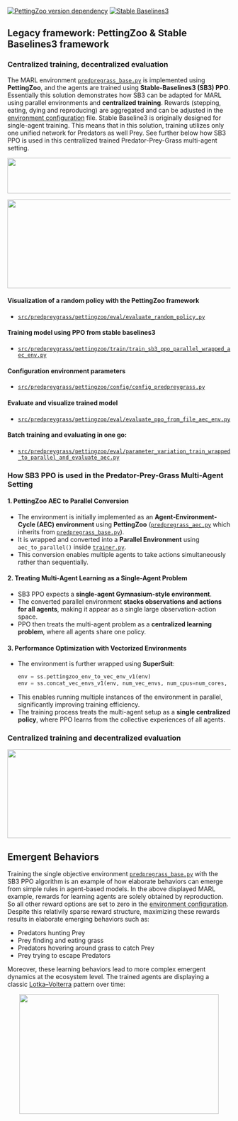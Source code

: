 [![PettingZoo version dependency](https://img.shields.io/badge/PettingZoo-v1.24.3-blue)]()
[![Stable Baselines3](https://img.shields.io/github/v/release/DLR-RM/stable-baselines3?label=Stable-Baselines3)](https://github.com/DLR-RM/stable-baselines3/releases)
## Legacy framework: PettingZoo & Stable Baselines3 framework

### Centralized training, decentralized evaluation
The MARL environment [`predpregrass_base.py`](https://github.com/doesburg11/PredPreyGrass/blob/main/src/predpreygrass/pettingzoo/envs/predpreygrass_base.py) is implemented using **PettingZoo**, and the agents are trained using **Stable-Baselines3 (SB3) PPO**. Essentially this solution demonstrates how SB3 can be adapted for MARL using parallel environments and **centralized training**. Rewards (stepping, eating, dying and reproducing) are aggregated and can be adjusted in the [environment configuration](https://github.com/doesburg11/PredPreyGrass/blob/main/src/predpreygrass/pettingzoo/config/config_predpreygrass.py) file. Stable Baseline3 is originally designed for single-agent training. This means that in this solution, training utilizes only one unified network for Predators as well Prey. See further below how SB3 PPO is used in this centralilzed trained Predator-Prey-Grass multi-agent setting.

<p align="center">
    <img src="../../../assets/images/readme/predpreygrass.png" width="700" height="80"/>
</p>



<p align="center">
    <img src="../../../assets/images/gifs/predpreygrass_random.gif" width="1000" height="200"/>
</p>

#### Visualization of a random policy with the PettingZoo framework
- [`src/predpreygrass/pettingzoo/eval/evaluate_random_policy.py`](https://github.com/doesburg11/PredPreyGrass/blob/main/src/predpreygrass/pettingzoo/eval/evaluate_random_policy.py)

#### Training model using PPO from stable baselines3
- [```src/predpreygrass/pettingzoo/train/train_sb3_ppo_parallel_wrapped_aec_env.py```](https://github.com/doesburg11/PredPreyGrass/blob/main/src/predpreygrass/pettingzoo/train/train_sb3_ppo_parallel_wrapped_aec_env.py)


#### Configuration environment parameters
- [`src/predpreygrass/pettingzoo/config/config_predpreygrass.py`](https://github.com/doesburg11/PredPreyGrass/blob/main/src/predpreygrass/pettingzoo/config/config_predpreygrass.py)


#### Evaluate and visualize trained model
- [```src/predpreygrass/pettingzoo/eval/evaluate_ppo_from_file_aec_env.py```](https://github.com/doesburg11/PredPreyGrass/blob/main/src/predpreygrass/pettingzoo/eval/evaluate_ppo_from_file_aec_env.py)

#### Batch training and evaluating in one go:
- [```src/predpreygrass/pettingzoo/eval/parameter_variation_train_wrapped_to_parallel_and_evaluate_aec.py```](https://github.com/doesburg11/PredPreyGrass/blob/main/src/predpreygrass/pettingzoo/eval/parameter_variation_train_wrapped_to_parallel_and_evaluate_aec.py)


### How SB3 PPO is used in the Predator-Prey-Grass Multi-Agent Setting

#### 1. PettingZoo AEC to Parallel Conversion
- The environment is initially implemented as an **Agent-Environment-Cycle (AEC) environment** using **PettingZoo** ([`predpregrass_aec.py`](https://github.com/doesburg11/PredPreyGrass/blob/main/src/predpreygrass/pettingzoo/envs/predpreygrass_aec.py) which inherits from [`predpregrass_base.py`](https://github.com/doesburg11/PredPreyGrass/blob/main/src/predpreygrass/pettingzoo/envs/predpreygrass_base.py)).
- It is wrapped and converted into a **Parallel Environment** using `aec_to_parallel()` inside [`trainer.py`](https://github.com/doesburg11/PredPreyGrass/blob/main/src/predpreygrass/pettingzoo/train/utils/trainer.py).
- This conversion enables multiple agents to take actions simultaneously rather than sequentially.

#### 2. Treating Multi-Agent Learning as a Single-Agent Problem
- SB3 PPO expects a **single-agent Gymnasium-style environment**.
- The converted parallel environment **stacks observations and actions for all agents**, making it appear as a single large observation-action space.
- PPO then treats the multi-agent problem as a **centralized learning problem**, where all agents share one policy.

#### 3. Performance Optimization with Vectorized Environments
- The environment is further wrapped using **SuperSuit**:
  ```python
  env = ss.pettingzoo_env_to_vec_env_v1(env)
  env = ss.concat_vec_envs_v1(env, num_vec_envs, num_cpus=num_cores, base_class="stable_baselines3")
  ```
- This enables running multiple instances of the environment in parallel, significantly improving training efficiency.
- The training process treats the multi-agent setup as a **single centralized policy**, where PPO learns from the collective experiences of all agents.

### Centralized training and decentralized evaluation

<p align="center">
    <img src="../../../assets/images/gifs/predpreygrass.gif" width="1000" height="200"/>
</p>

## Emergent Behaviors
Training the single objective environment [`predpregrass_base.py`](https://github.com/doesburg11/PredPreyGrass/blob/main/src/predpreygrass/pettingzoo/envs/predpreygrass_base.py) with the SB3 PPO algorithm is an example of how elaborate behaviors can emerge from simple rules in agent-based models. In the above displayed MARL example, rewards for learning agents are solely obtained by reproduction. So all other reward options are set to zero in the [environment configuration](https://github.com/doesburg11/PredPreyGrass/blob/main/src/predpreygrass/pettingzoo/config/config_predpreygrass.py). Despite this relativily sparse reward structure, maximizing these rewards results in elaborate emerging behaviors such as:
- Predators hunting Prey
- Prey finding and eating grass
- Predators hovering around grass to catch Prey
- Prey trying to escape Predators

Moreover, these learning behaviors lead to more complex emergent dynamics at the ecosystem level. The trained agents are displaying a classic [Lotka–Volterra](https://en.wikipedia.org/wiki/Lotka%E2%80%93Volterra_equations) pattern over time:

<p align="center">
    <img src="../../../assets/images/readme/PredPreyPopulation_episode.png" width="450" height="270"/>
</p>
